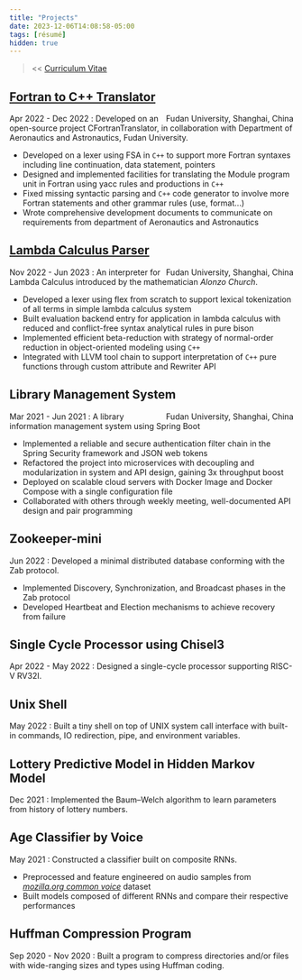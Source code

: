```yaml
---
title: "Projects"
date: 2023-12-06T14:08:58-05:00
tags: [résumé]
hidden: true
---
```


> << [Curriculum Vitae](/posts/cv)
## [Fortran to C++ Translator](https://github.com/YHN-ice/CFortranTranslator)
Apr 2022 - Dec 2022 <span style="float:right;"> Fudan University, Shanghai, China </span>
: Developed on an open-source project CFortranTranslator, in collaboration with Department of Aeronautics and Astronautics, Fudan University.
- Developed on a lexer using FSA in `C++` to support more Fortran syntaxes including line continuation, data statement, pointers
- Designed and implemented facilities for translating the Module program unit in Fortran using yacc rules and productions in `C++`
- Fixed missing syntactic parsing and `C++` code generator to involve more Fortran statements and other grammar rules (use, format...)
- Wrote comprehensive development documents to communicate on requirements from department of Aeronautics and Astronautics


## [Lambda Calculus Parser](https://github.com/YHN-ice/LambdaCalculusParser)
Nov 2022 - Jun 2023 <span style="float:right;"> Fudan University, Shanghai, China </span>
: An interpreter for Lambda Calculus introduced by the mathematician *Alonzo Church*.
- Developed a lexer using flex from scratch to support lexical tokenization of all terms in simple lambda calculus system
- Built evaluation backend entry for application in lambda calculus with reduced and conflict-free syntax analytical rules in pure bison
- Implemented efficient beta-reduction with strategy of normal-order reduction in object-oriented modeling using `C++`
- Integrated with LLVM tool chain to support interpretation of `C++` pure functions through custom attribute and Rewriter API
## Library Management System
Mar 2021 - Jun 2021 <span style="float:right;">Fudan University, Shanghai, China</span>
: A library information management system using Spring Boot 
- Implemented a reliable and secure authentication filter chain in the Spring Security framework and JSON web tokens
- Refactored the project into microservices with decoupling and modularization in system and API design, gaining 3x throughput boost
- Deployed on scalable cloud servers with Docker Image and Docker Compose with a single configuration file
- Collaborated with others through weekly meeting, well-documented API design and pair programming
## Zookeeper-mini
Jun 2022
: Developed a minimal distributed database conforming with the Zab protocol.
+ Implemented Discovery, Synchronization, and Broadcast phases in the Zab protocol 
+ Developed Heartbeat and Election mechanisms to achieve recovery from failure
## Single Cycle Processor using Chisel3
Apr 2022 - May 2022
: Designed a single-cycle processor supporting RISC-V RV32I.
## Unix Shell
May 2022
: Built a tiny shell on top of UNIX system call interface with built-in commands, IO redirection, pipe, and environment variables.
## Lottery Predictive Model in Hidden Markov Model
Dec 2021
: Implemented the Baum–Welch algorithm to learn parameters from history of lottery numbers.
## Age Classifier by Voice
May 2021
: Constructed a classifier built on composite RNNs.
+ Preprocessed and feature engineered on audio samples from [*mozilla.org common voice*](https://commonvoice.mozilla.org) dataset 
+ Built models composed of different RNNs and compare their respective performances
## Huffman Compression Program
Sep 2020 - Nov 2020
: Built a program to compress directories and/or files with wide-ranging sizes and types using Huffman coding.
